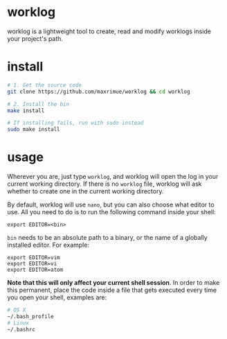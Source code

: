 # worklog
worklog is a lightweight tool to create, read and modify worklogs inside
your project's path.

# install
```bash
# 1. Get the source code
git clone https://github.com/maxrimue/worklog && cd worklog

# 2. Install the bin
make install

# If installing fails, run with sudo instead
sudo make install
```

# usage
Wherever you are, just type `worklog`, and worklog will open the log
in your current working directory. If there is no `worklog` file, worklog will ask whether to create one in the current working directory.

By default, worklog will use `nano`, but you can also choose what editor to use. All you need to do is to run the following command inside your shell:
```
export EDITOR=<bin>
```
`bin` needs to be an absolute path to a binary, or the name of a globally installed editor. For example:
```
export EDITOR=vim
export EDITOR=vi
export EDITOR=atom
```
**Note that this will only affect your current shell session**. In order to make this permanent, place the code inside a file that gets executed every time you open your shell, examples are:
```bash
# OS X
~/.bash_profile
# Linux
~/.bashrc
```
